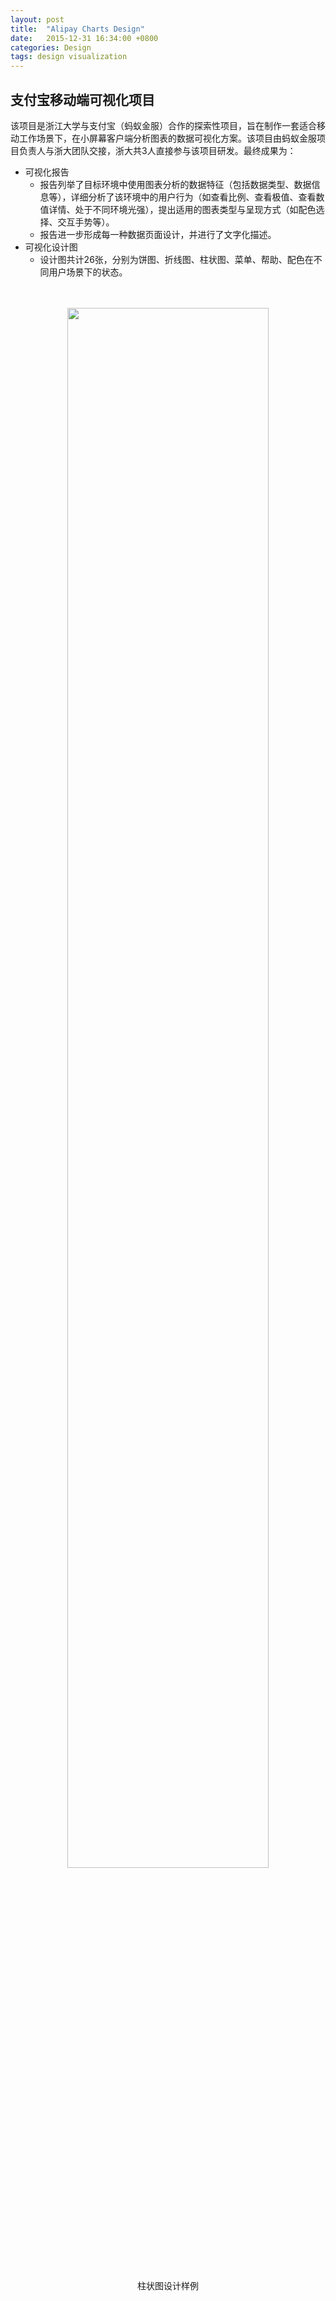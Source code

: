 ```yaml
---
layout: post
title:  "Alipay Charts Design"
date:   2015-12-31 16:34:00 +0800
categories: Design
tags: design visualization
---
```


## 支付宝移动端可视化项目

该项目是浙江大学与支付宝（蚂蚁金服）合作的探索性项目，旨在制作一套适合移动工作场景下，在小屏幕客户端分析图表的数据可视化方案。该项目由蚂蚁金服项目负责人与浙大团队交接，浙大共3人直接参与该项目研发。最终成果为：
* 可视化报告
	* 报告列举了目标环境中使用图表分析的数据特征（包括数据类型、数据信息等），详细分析了该环境中的用户行为（如查看比例、查看极值、查看数值详情、处于不同环境光强），提出适用的图表类型与呈现方式（如配色选择、交互手势等）。
	* 报告进一步形成每一种数据页面设计，并进行了文字化描述。
* 可视化设计图
	* 设计图共计26张，分别为饼图、折线图、柱状图、菜单、帮助、配色在不同用户场景下的状态。

<br/>
<br/>
<div align="center">
<img src="{{ site.url }}/assets/2016-12-01-Alipay-Charts-Design/example-01.jpg" width="80%" />

<br/>
<br/>
<br/>
柱状图设计样例

</div>
<br/>


